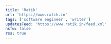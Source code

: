 ```yaml
---
title: 'Ratik'
url: 'https://www.ratik.in'
tags: ['software engineer', 'writer']
updatesFeed: 'https://www.ratik.in/feed.xml'
nsfw: false
rss: true
---
```

